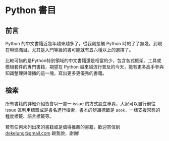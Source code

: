 # Python 書目

## 前言

Python 的中文書籍近幾年越來越多了，從我剛接觸 Python 時的了了無幾，到現在琳瑯滿目。尤其是入門等級的書可能就有五六種以上的選擇了。

比較可惜的是Python特別領域的中文書籍還是相當的少，包含各式框架、工具或模組套件的專門書籍，期望在 Python 越來越流行普及的今天，能有更多高手參與知識整理與傳播的這一塊，寫出更多更優秀的書籍。

## 檢索

所有書籍的詳細介紹皆會以一書一 issue 的方式設立專頁，大家可以自行前往 issue 區利用標籤或是書名進行檢索，書本的辨識標籤是 `Book`，一樣支援常態的程度標籤、語言標籤等。

若有任何未列出來的書籍或是值得推薦的書籍，歡迎寄信到 dokelung@gmail.com 跟我說，謝謝!
